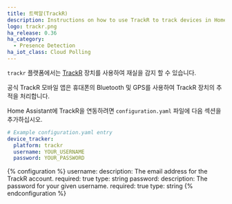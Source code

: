 ```yaml
---
title: 트랙알(TrackR)
description: Instructions on how to use TrackR to track devices in Home Assistant.
logo: trackr.png
ha_release: 0.36
ha_category:
  - Presence Detection
ha_iot_class: Cloud Polling
---
```


`trackr` 플랫폼에서는 [TrackR](https://www.thetrackr.com/) 장치를 사용하여 재실을 감지 할 수 있습니다.

공식 TrackR 모바일 앱은 휴대폰의 Bluetooth 및 GPS를 사용하여 TrackR 장치의 추적을 처리합니다.

Home Assistant에 TrackR을 연동하려면 `configuration.yaml` 파일에 다음 섹션을 추가하십시오.

```yaml
# Example configuration.yaml entry
device_tracker:
  platform: trackr
  username: YOUR_USERNAME
  password: YOUR_PASSWORD
```

{% configuration %}
username:
  description: The email address for the TrackR account.
  required: true
  type: string
password:
  description: The password for your given username.
  required: true
  type: string
{% endconfiguration %}
